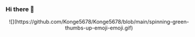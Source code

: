 ### Hi there 👋

<p align="center">
![](https://github.com/Konge5678/Konge5678/blob/main/spinning-green-thumbs-up-emoji-emoji.gif)
</p>
